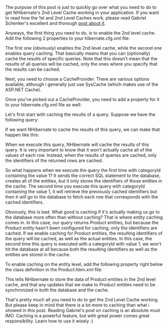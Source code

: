 The purpose of this post is just to quickly go over what you need to do to get NHibernate's 2nd Level Cache working in your application.  If you want to read how the 1st and 2nd Level Caches work, please read Gabriel Schenker's excellent and thorough <a href="http://blogs.hibernatingrhinos.com/nhibernate/archive/2008/11/09/first-and-second-level-caching-in-nhibernate.aspx">post about it</a>.

Anyways, the first thing you need to do, is to enable the 2nd level cache.  Add the following 2 properties to your hibernate.cfg.xml file:

<script src="https://gist.github.com/3684295.js?file=s1.xml"></script>

The first one (obviously) enables the 2nd level cache, while the second one enables query caching. That basically means that you can (optionally) cache the results of specific queries.  Note that this doesn't mean that the results of all queries will be cached, only the ones where you specify that the results can be cached.

Next, you need to choose a CacheProvider.  There are various options available, although i generally just use SysCache (which makes use of the ASP.NET Cache).

Once you've picked out a CacheProvider, you need to add a property for it to your hibernate.cfg.xml file as well:

<script src="https://gist.github.com/3684295.js?file=s2.xml"></script>

Let's first start with caching the results of a query.  Suppose we have the following query:

<script src="https://gist.github.com/3684295.js?file=s3.cs"></script>

If we want NHibernate to cache the results of this query, we can make that happen like this:

<script src="https://gist.github.com/3684295.js?file=s4.cs"></script>

When we execute this query, NHibernate will cache the results of this query.  It is very important to know that it won't actually cache all of the values of each row.  Instead, when the results of queries are cached, only the identifiers of the returned rows are cached.

So what happens when we execute the query the first time with categoryId containing the value 1? It sends the correct SQL statement to the database, creates all of the entities, but it only stores the identifiers of those entities in the cache.  The second time you execute this query with categoryId containing the value 1, it will retrieve the previously cached identifiers but then it will go to the database to fetch each row that corresponds with the cached identifiers.

Obviously, this is bad.  What good is caching if it's actually making us go to the database more often than without caching?  That is where entity caching comes in.  In this case, our query returns Product entities, but because the Product entity hasn't been configured for caching, only the identifiers are cached.  If we enable caching for Product entities, the resulting identifiers of the query will be cached, as well as the actual entities.  In this case, the second time this query is executed with a categoryId with value 1, we won't hit the database at all because both the resulting identifiers as well as the entities are stored in the cache.  

To enable caching on the entity level, add the following property right below the class definition in the Product.hbm.xml file:

<script src="https://gist.github.com/3684295.js?file=s5.xml"></script>

This tells NHibernate to store the data of Product entities in the 2nd level cache, and that any updates that we make to Product entities need to be synchronized in both the database and the cache.

That's pretty much all you need to do to get the 2nd Level Cache working.  But please keep in mind that there is a lot more to caching than what i showed in this post.  Reading Gabriel's post on caching is an absolute must IMO.  Caching is a powerful feature, but with great power comes great responsibility. Learn how to use it wisely :)